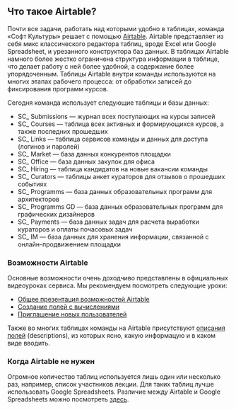 ## Что такое Airtable?

Почти все задачи, работать над которыми удобно в таблицах, команда «Софт Культуры» решает с помощью [Airtable](https://airtable.com/). Airtable представляет из себя микс классического редактора таблиц, вроде Excel или Google Spreadsheet, и урезанного конструктора баз данных. В таблицах Airtable намного более жестко ограничена структура информации в таблице, что делает работу с ней более удобной, а содержание более упорядоченным. Таблицы Airtable внутри команды используются на многих этапах рабочего процесса: от обработки записей до фиксирования программ курсов.

Сегодня команда использует следующие таблицы и базы данных:

* SC\_ Submissions — журнал всех поступающих на курсы записей
* SC\_ Courses — таблица всех активных и формирующихся курсов, а также последних прошедших
* SC\_ Links — таблица сервисов команды и данных для доступа (логинов и паролей)
* SC\_ Market — база данных конкурентов площадки
* SC\_ Office — база данных закупок для офиса
* SC\_ Hiring — таблица кандидатов на новые вакансии команды
* SC\_ Curators — таблицы анкет кураторов для отзывов о прошедших событиях
* SC\_ Programms — база данных образовательных программ для архитекторов
* SC\_ Programms GD — база данных образовательных программ для графических дизайнеров
* SC\_ Payments — база данных задач для расчета выработки кураторов и оплаты почасовых задач
* SC\_ IM — база данных для хранения информации, связанной с онлайн-продвижением площадки

### Возможности Airtable

Основные возможности очень доходчиво представлены в официальных видеоуроках сервиса. Мы рекомендуем посмотреть следующие уроки:

* [Общее презентация возможностей Airtable](https://vimeo.com/165624533)
* [Создание полей с вычислениями](https://vimeo.com/134359408)
* [Приглашение новых пользователей](https://vimeo.com/134359408)

Также во многих таблицах команды на Airtable присутствуют [описания полей](https://support.airtable.com/hc/en-us/articles/215595308-Adding-a-field-description) (descriptions), из которых ясно, какую информацую и в каком виде вводить.

### Когда Airtable не нужен

Огромное количество таблиц используется лишь один или несколько раз, например, список участников лекции. Для таких таблиц лучше использовать Google Spreadsheets. Различие между Airtable и Google Spreadsheets можно посмотреть [здесь](https://vimeo.com/119813547).
